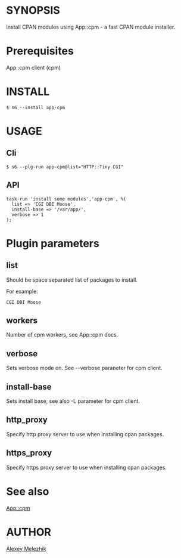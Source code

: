 # SYNOPSIS

Install CPAN modules using App::cpm - a fast CPAN module installer.

# Prerequisites

App::cpm client (cpm)

# INSTALL

    $ s6 --install app-cpm

# USAGE

## Cli

    $ s6 --plg-run app-cpm@list="HTTP::Tiny CGI"

## API

    task-run 'install some modules','app-cpm', %( 
      list => 'CGI DBI Moose',
      install-base => '/var/app/',
      verbose => 1
    );
    
# Plugin parameters

## list

Should be space separated list of packages to install. 

For example:

    CGI DBI Moose

## workers

Number of cpm workers, see App::cpm docs.

## verbose

Sets verbose mode on. See --verbose paraneter for cpm client.

## install-base

Sets install base, see also -L parameter for cpm client.

## http_proxy

Specify http proxy server to use when installing cpan packages.

## https_proxy

Specify https proxy server to use when installing cpan packages.

# See also

[App::cpm](https://metacpan.org/pod/App::cpm)

# AUTHOR

[Alexey Melezhik](mailto:melezhik@gmail.com)



